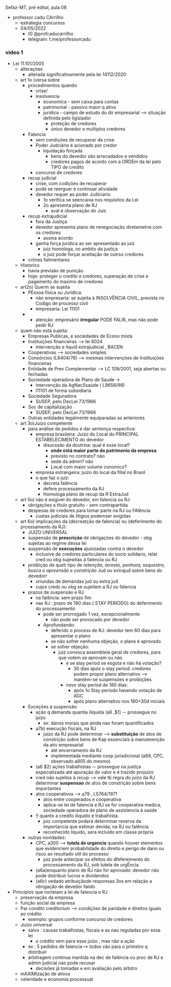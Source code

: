 Sefaz-MT, pré edital, aula 08 
- professor cadu CArrilho
	- estrategia concursos
	- 04/05/2022
		- IG @profcaducarrilho
		- telegram: t.me/professorcadu

### video 1
- Lei 11.101/2005
	- alterações
		- alterada significativamente pela lei 14112/2020
	- art 1o )versa sobre
		- procedimentos quando
			- crise/
			- insolvencia
				- economica - sem caixa para contas
				- patrimonial - passivo maior q ativo
				- juridica - campo de estudo do dir empresarial --> situação definida pelo ligislador
					- proteção de credores
					- único devedor e multiplos credores
		- Falencia
			- sem condições de recuperar da crise
			- Poder Judciário é acionado por credor
				- liquidação forçada
					- bens do devedor são arrecadados e vendidos
					- credores pagos de acordo com a ORDEm da lei pelo TIPO de credito
			- concurso de credores
		- recup judicial
			- crise, com codições de recuperar
			- pode se reerguer e continuar atividade
			- devedor requer ao poder Judiciario
				- 1o verifica se seencaixa nos requisitos da Lei
				- 2o apresenta plano de RJ
					- aval e observação do Juiz
		- recup extrajudicial 
			- fora da Justiça
			- devedor apresenta plano de renegociação diretametne com os credores
				- assina acordo
			- ganha força jurídica ao ser apresentado ao juiz
				- juiz homologa, no ambito da justiça
				- o juiz pode forçar aceitação de outrso credores
		- crimes falimentares
	- Historico
		- havia previsão de punição 
		- hoje: proteger o credito e credores, superação de crise e pagamento do maximo de credores
	- art2o) Querm se sujeita
		- PEssoa física ou Jurídica:
			- não empresaria: se sujeita à INSOLVÊNCIA CIVIL, prevista no Codigo de processo civil
			- empresaria: Lei 11101
		- - atenção: empresário **irregular** PODE FALIR, mas não pode pedir RJ
	- quem não está sujeita:
		- Empresas Publicas, e sociedades de Econo mista
		- Instituições financeiras --> lei 6024
			- intervenção e liquid extrajudicial , BACEN
		- Cooperativas --> sociedades simples
		- Consórcios (L6404/76) --> mesmas intervenções de Instituições financeiras
		- Entidade de Prev Complementar --> LC 109/2001, seja abertas ou fechadas
		- Sociedade operadora de Plano de Saude ->
			- intervenção da AgNacSsaúde ( L9656/98)
			- l11101 de forma subsidiaria
		- Sociedade Seguradora
			- SUSEP, pelo DecLei 73/1966
		- Soc de capitalização 
			- SUSEP, pelo DecLei 73/1966
		- Outras entidades legalmente equiparadas as anteriores
	- art 3o)Juizo competente
		- para análise de pedidos e dar sentença respectiva:
			- empresa brasileira: Juizo do Local do PRINCIPAL ESTABELECIMENTO  do devedor
				- disucssão da doutrina: qual é esse local?
					- **onde está maior parte do patrimonio da empresa** 
					- previsto no contrato? não
					- sede da admin? não
					- Local com maior volume conomico?
			- empresa estrangeira: juízo do local da filial no Brasil
			- o que faz o juiz:
				- decreta falência
				- defere processamento da RJ
				- Homologa plano de recup da R ExtraJud
	- art 5o) não é exigivel do devedor, em falencia ou RJ
		- obrigações a título gratuito - sem contrapartida
		- despesas de credores para tomar parte na RJ ou FAlência
			- custas judiciais de litigios podemser exigidas
	- art 6o) implicações da (decreatção de falencia) ou (deferimento do prcessamento da RJ):
		- JUIZO UNIVERSAL
		- suspensão de **prescrição** de obrigações do devedor - obg sujeitas ao regime dessa lei
		- suspensão de **execuções** ajuiozadas contra o devedor
			- inclusive de credores particulares do socio solidario, relat cred ou obg sujewitas à falencia ou RJ
		- proibição de quelr tipo de *retenção, arresto, penhora, sequestro, busca e apreensão e constrição* Jud ou extrajud sobre bens do devedorr
			- oriundas de demandas jud ou extra jud
			- cujos creds ou obg se sujeitem a RJ ou falencia
		- prazos de suspensão e RJ
			- na falência: sem prazo fim
			- nas RJ : prazo de 180 dias ( STAY PERIODO) do deferimento do processamento
				- pode ser prorrogado 1 vez, excepcionalmente
					- não pode ser provocado por devedor
				- Aprofundando: 
					- deferido o process de RJ: devedor tem 60 dias para apresentar o plano
					- se não sofrer nenhuma objeção, o plano é aprovado
					- se sofrer objeção:
						- juiz convoca assembleia geral de credores, para que votem se aprovam ou não
							- e se stay period se esgota e não há votação?
								- 30 dias após o stay period: credores podem propor plano alternativo --> mantém-se suspensões e proibições
							- novo stay period de 180 dias:
								- após 1o Stay periodo havendo votação de AGC 
								- após plano alternativo nos 180+30d iniciais
		- Exceções à suspensão:
			- ação q demanda quantia ilíquida (a6 ,$1) -- prossegue no juízo 
				- ex: danos morais que ainda nao foram quantificados
			-  a7b) execução  fiscais, na RJ
				- juízo da RJ pode determinar --> **substituição** de atos de constrição  sobre bens de Kap essenciais à manutewnção da ativ empresarial
					- até encerramento da RJ
					- implementada mediante coop jurisdicional (a69, CPC, observado a805 do mesmo)
			- (a6 $2) ações trabalhistas -- prossegue na justiça especializada até apuração do valor e é trazido projuízo
			- cred não sujeitos à recup --> vale tb regra do juízo da RJ determinar **suspensao** de atos de constrição sobre bens importantes
			- atos cooperativos --> a79 , L5764/1971
				- atos entre cooperados e cooperativa
				- aplica-se lei de falencia e RJ se for cooperativa medica, sociedade operadora de plano de assistencia à saúde 
			- !! quanto a credito iliquido e trabalhista:
				- juiz competente poderá determinar reserva da importancia que estimar devida, na RJ ou falência
				- reconhecido liquido, sera incluido em classe própria
		- outras novidades: 
			- CPC, a300 --> **tutela  de urgencia** quando houver elementos que evidenciem probabilidade do direito e perigo de dano ou risco ao resultado util do processo
				- juiz pode antecipar os efeitos do dfefereimento do processamento da RJ, sob tutela de urgÊncia
			- (a6a)enquanto plano de RJ não for aprovado: devedor não pode distribuir lucros e dividendos 
			- (a6c) vedado atribuiçãode responsaa 3os em relação a obrigação de devedor falido
- Principios que norteiam a lei de falencia e RJ
	- preservação da empresa
	- função social da empresa
	- Par condito creditorium --> condições de paridade e direitos iguais ao crédito
		- exemplo: grupos conforme concurso de credores
	- Juizo universal
		- salvo : causas trabalhistas, fiscais e as nao reguladas por essa lei
			- o crédito vem para esse juízo , mas não a ação
		- ex : 5 pedidos de falencia--> todos vão para o primeiro q distribuir
		- arbitragem continua mantida na dec de falência ou proc de RJ e admin judicial nao pode recusar  
			- decisões já tomadas e em avaliação pelo árbitro
	- mAXIMIzação de ativos
	- celeridade e economia processual
